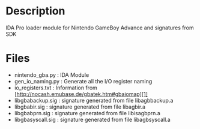 # Description

IDA Pro loader module for Nintendo GameBoy Advance and signatures from SDK

# Files

* nintendo_gba.py : IDA Module
* gen_io_naming.py : Generate all the I/O register naming
* io_registers.txt : Information from [http://nocash.emubase.de/gbatek.htm#gbaiomap][1]
* libgbabackup.sig : signature generated from file libagbbackup.a
* libgbabir.sig : signature generated from file libagbir.a
* libgbabprn.sig : signature generated from file libisagbprn.a
* libgbasyscall.sig : signature generated from file libagbsyscall.a

[1]:http://nocash.emubase.de/gbatek.htm#gbaiomap